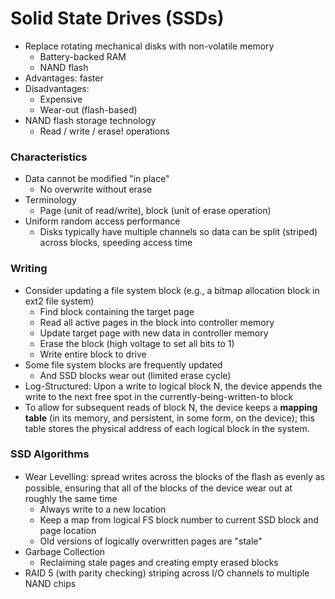 # Solid State Drives \(SSDs\)

* Replace rotating mechanical disks with non-volatile memory 
  * Battery-backed RAM
  * NAND flash
* Advantages: faster
* Disadvantages: 
  * Expensive
  * Wear-out \(flash-based\)
* NAND flash storage technology 
  * Read / write / erase! operations

### Characteristics

* Data cannot be modified "in place"
  * No overwrite without erase
* Terminology
  * Page \(unit of read/write\), block \(unit of erase operation\)
* Uniform random access performance
  * Disks typically have multiple channels so data can be split \(striped\) across blocks, speeding access time

### Writing

* Consider updating a file system block \(e.g., a bitmap allocation block in ext2 file system\)
  * Find block containing the target page
  * Read all active pages in the block into controller memory
  * Update target page with new data in controller memory
  * Erase the block \(high voltage to set all bits to 1\)
  * Write entire block to drive
* Some file system blocks are frequently updated
  * And SSD blocks wear out \(limited erase cycle\)
* Log-Structured: Upon a write to logical block N, the device appends the write to the next free spot in the currently-being-written-to block
* To allow for subsequent reads of block N, the device keeps a **mapping table** \(in its memory, and persistent, in some form, on the device\); this table stores the physical address of each logical block in the system.

### SSD Algorithms

* Wear Levelling: spread writes across the blocks of the ﬂash as evenly as possible, ensuring that all of the blocks of the device wear out at roughly the same time
  * Always write to a new location
  * Keep a map from logical FS block number to current SSD block and page location
  * Old versions of logically overwritten pages are "stale"
* Garbage Collection
  * Reclaiming stale pages and creating empty erased blocks
* RAID 5 \(with parity checking\) striping across I/O channels to multiple NAND chips

